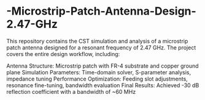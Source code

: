 # -Microstrip-Patch-Antenna-Design-2.47-GHz

This repository contains the CST simulation and analysis of a microstrip patch antenna designed for a resonant frequency of 2.47 GHz. The project covers the entire design workflow, including:

Antenna Structure: Microstrip patch with FR-4 substrate and copper ground plane
Simulation Parameters: Time-domain solver, S-parameter analysis, impedance tuning
Performance Optimization: Feeding slot adjustments, resonance fine-tuning, bandwidth evaluation
Final Results: Achieved -30 dB reflection coefficient with a bandwidth of ~60 MHz
